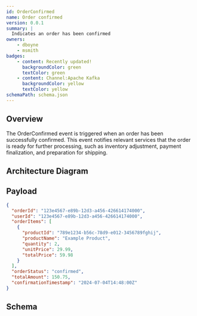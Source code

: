 ```yaml
---
id: OrderConfirmed
name: Order confirmed
version: 0.0.1
summary: |
  Indicates an order has been confirmed
owners:
    - dboyne
    - msmith
badges:
    - content: Recently updated!
      backgroundColor: green
      textColor: green
    - content: Channel:Apache Kafka
      backgroundColor: yellow
      textColor: yellow
schemaPath: schema.json
---
```


## Overview

The OrderConfirmed event is triggered when an order has been successfully confirmed. This event notifies relevant services that the order is ready for further processing, such as inventory adjustment, payment finalization, and preparation for shipping.

## Architecture Diagram

<NodeGraph />

## Payload

```json title="Example payload"
{
  "orderId": "123e4567-e89b-12d3-a456-426614174000",
  "userId": "123e4567-e89b-12d3-a456-426614174000",
  "orderItems": [
    {
      "productId": "789e1234-b56c-78d9-e012-3456789fghij",
      "productName": "Example Product",
      "quantity": 2,
      "unitPrice": 29.99,
      "totalPrice": 59.98
    }
  ],
  "orderStatus": "confirmed",
  "totalAmount": 150.75,
  "confirmationTimestamp": "2024-07-04T14:48:00Z"
}
```

## Schema

<Schema file="schema.json"/>